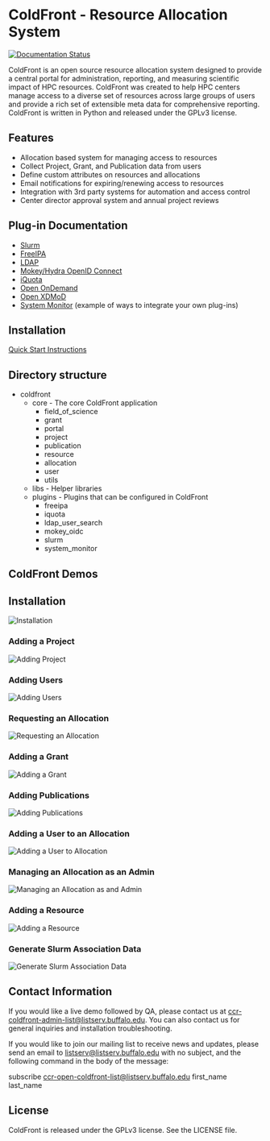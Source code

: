 # ColdFront - Resource Allocation System

[![Documentation Status](https://readthedocs.org/projects/coldfront/badge/?version=latest)](https://coldfront.readthedocs.io/en/latest/?badge=latest)

ColdFront is an open source resource allocation system designed to provide a
central portal for administration, reporting, and measuring scientific impact
of HPC resources. ColdFront was created to help HPC centers manage access to a
diverse set of resources across large groups of users and provide a rich set of
extensible meta data for comprehensive reporting. ColdFront is written in
Python and released under the GPLv3 license.

## Features

- Allocation based system for managing access to resources
- Collect Project, Grant, and Publication data from users
- Define custom attributes on resources and allocations
- Email notifications for expiring/renewing access to resources
- Integration with 3rd party systems for automation and access control
- Center director approval system and annual project reviews

## Plug-in Documentation
 - [Slurm](coldfront/plugins/slurm)
 - [FreeIPA](coldfront/plugins/freeipa)
 - [LDAP](coldfront/plugins/ldap_user_search)
 - [Mokey/Hydra OpenID Connect](coldfront/plugins/mokey_oidc)
 - [iQuota](coldfront/plugins/iquota)
 - [Open OnDemand](https://github.com/ubccr/coldfront/tree/master/coldfront/plugins/ondemand)
 - [Open XDMoD](coldfront/plugins/xdmod)
 - [System Monitor](coldfront/plugins/system_monitor) (example of ways to integrate your own plug-ins)


## Installation

[Quick Start Instructions](coldfront/docs/pages/quickstart)


## Directory structure

- coldfront
    - core - The core ColdFront application
        - field_of_science
        - grant
        - portal
        - project
        - publication
        - resource
        - allocation
        - user
        - utils
    - libs - Helper libraries
    - plugins - Plugins that can be configured in ColdFront
        - freeipa
        - iquota
        - ldap_user_search
        - mokey_oidc
        - slurm
        - system_monitor



## ColdFront Demos

## Installation
![Installation](coldfront/docs/source/user_guide/images/installation.gif "Installation")


### Adding a Project
![Adding Project](coldfront/docs/source/user_guide/images/adding_project.gif "Adding a project")


### Adding Users
![Adding Users](coldfront/docs/source/user_guide/images/adding_users.gif "Adding Users")


### Requesting an Allocation
![Requesting an Allocation](coldfront/docs/source/user_guide/images/requesting_allocation.gif "Requesting an Allocation")


### Adding a Grant
![Adding a Grant](coldfront/docs/source/user_guide/images/adding_grant.gif "Adding a Grant")


### Adding Publications
![Adding Publications](coldfront/docs/source/user_guide/images/adding_publications.gif "Adding Publications")


### Adding a User to an Allocation
![Adding a User to Allocation](coldfront/docs/source/user_guide/images/adding_user_to_allocation.gif "Adding a User to an Allocation")


### Managing an Allocation as an Admin
![Managing an Allocation as and Admin](coldfront/docs/source/user_guide/images/managing_allocation.gif "Managing an Allocation as an Admin")


### Adding a Resource
![Adding a Resource](coldfront/docs/source/user_guide/images/adding_resource.gif "Adding a Resource")


### Generate Slurm Association Data
![Generate Slurm Association Data](coldfront/docs/source/user_guide/images/slurm_dump.gif "Generate Slurm Association Data")


## Contact Information
If you would like a live demo followed by QA, please contact us at ccr-coldfront-admin-list@listserv.buffalo.edu. You can also contact us for general inquiries and installation troubleshooting.

If you would like to join our mailing list to receive news and updates, please send an email to listserv@listserv.buffalo.edu with no subject, and the following command in the body of the message:

subscribe ccr-open-coldfront-list@listserv.buffalo.edu first_name last_name


## License

ColdFront is released under the GPLv3 license. See the LICENSE file.
